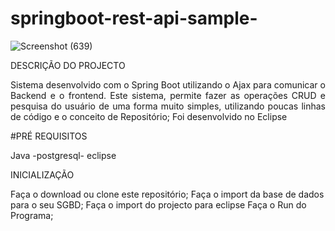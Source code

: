 # springboot-rest-api-sample-


![Screenshot (639)](https://user-images.githubusercontent.com/36881559/151564955-e340447b-bbe6-4f74-91ba-4cd1d0907471.png)


DESCRIÇÃO DO PROJECTO

<p align="justify">Sistema desenvolvido com o Spring Boot utilizando o Ajax para comunicar o Backend e o frontend. 
Este sistema, permite fazer as operações CRUD e pesquisa do usuário de uma forma muito simples, utilizando poucas linhas de código e o conceito de Repositório;
Foi desenvolvido no Eclipse</p>

#PRÉ REQUISITOS

Java -postgresql- eclipse


INICIALIZAÇÃO

Faça o download ou clone este repositório;
Faça o import da base de dados para o seu SGBD;
Faça o import do projecto para eclipse
Faça o Run do Programa;
